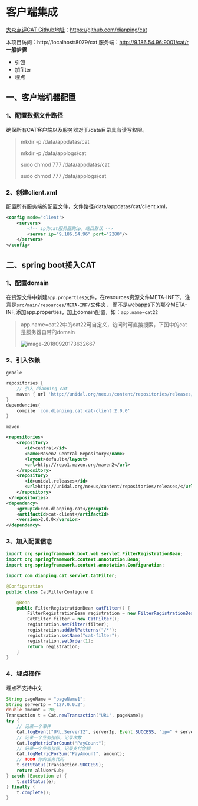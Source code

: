 # 客户端集成

[大众点评CAT Github地址](https://github.com/dianping/cat#quick-start)：https://github.com/dianping/cat

本项目访问：http://localhost:8079/cat
服务端：http://9.186.54.96:9001/cat/r
**一般步骤**

- 引包
- 加filter
- 埋点

## 一、客户端机器配置

### 1、配置数据文件路径

确保所有CAT客户端以及服务器对于/data目录具有读写权限。

> mkdir -p /data/appdatas/cat
>
> mkdir -p /data/applogs/cat
>
> sudo chmod 777 /data/appdatas/cat
>
> sudo chmod 777 /data/applogs/cat

### 2、创建client.xml

配置所有服务端的配置文件，文件路径/data/appdatas/cat/client.xml。

```xml
<config mode="client">
    <servers>
        <!-- ip为cat服务器的ip，端口默认 -->
        <server ip="9.186.54.96" port="2280"/>
    </servers>
</config>
```



## 二、spring boot接入CAT

### 1、配置domain

在资源文件中新建`app.properties`文件，在resources资源文件META-INF下，注意是`src/main/resources/META-INF/`文件夹， 而不是webapps下的那个META-INF,添加app.properties，加上domain配置，如：`app.name=cat22`

> app.name=cat22中的cat22可自定义，访问时可直接搜索，下图中的cat是服务器自带的domain
>
> ![image-20180920173632667](https://ws3.sinaimg.cn/large/006tNbRwly1fvg53rvqi7j317q07q0um.jpg)

### 2、引入依赖

`gradle`

```groovy
repositories {
	// 引入 dianping cat 
	maven { url 'http://unidal.org/nexus/content/repositories/releases/'}
}
dependencies{
	compile 'com.dianping.cat:cat-client:2.0.0'
}
```

`maven`

```xml
<repositories>
    <repository>
       <id>central</id>
       <name>Maven2 Central Repository</name>
       <layout>default</layout>
       <url>http://repo1.maven.org/maven2</url>
    </repository>
    <repository>
       <id>unidal.releases</id>
       <url>http://unidal.org/nexus/content/repositories/releases/</url>
    </repository>
 </repositories>
<dependency>
    <groupId>com.dianping.cat</groupId>
    <artifactId>cat-client</artifactId>
    <version>2.0.0</version>
</dependency>
```

### 3、加入配置信息

```java
import org.springframework.boot.web.servlet.FilterRegistrationBean;
import org.springframework.context.annotation.Bean;
import org.springframework.context.annotation.Configuration;

import com.dianping.cat.servlet.CatFilter;

@Configuration
public class CatFilterConfigure {

	@Bean
	public FilterRegistrationBean catFilter() {
		FilterRegistrationBean registration = new FilterRegistrationBean();
		CatFilter filter = new CatFilter();
		registration.setFilter(filter);
		registration.addUrlPatterns("/*");
		registration.setName("cat-filter");
		registration.setOrder(1);
		return registration;
	}
}
```

### 4、埋点操作

埋点不支持中文

```java
String pageName = "pageName1";
String serverIp = "127.0.0.2";
double amount = 20;
Transaction t = Cat.newTransaction("URL", pageName);
try {
    // 记录一个事件
    Cat.logEvent("URL.Server12", serverIp, Event.SUCCESS, "ip=" + serverIp + "&name=1");
    // 记录一个业务指标，记录次数
    Cat.logMetricForCount("PayCount");
    // 记录一个业务指标，记录支付金额
    Cat.logMetricForSum("PayAmount", amount);
    // TODO 你的业务代码
    t.setStatus(Transaction.SUCCESS);
    return allUserSub;
} catch (Exception e) {
    t.setStatus(e);
} finally {
    t.complete();
}
	
```


